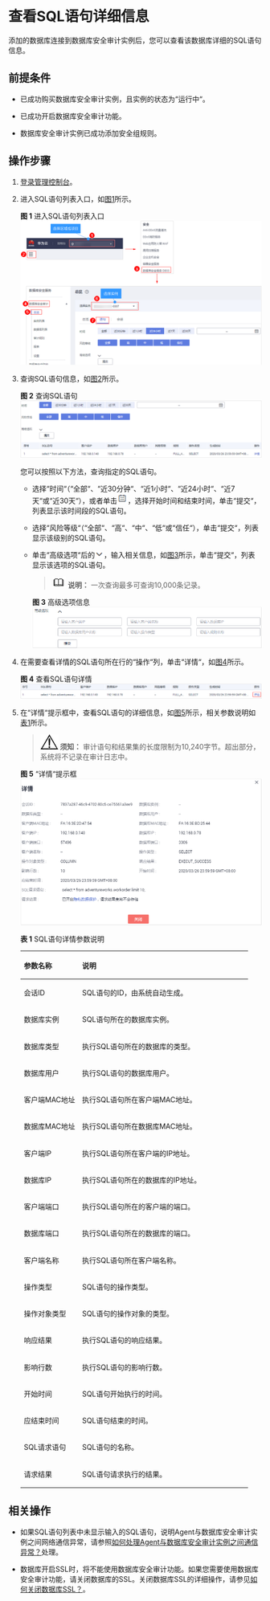 # 查看SQL语句详细信息<a name="dbss_01_0205"></a>

添加的数据库连接到数据库安全审计实例后，您可以查看该数据库详细的SQL语句信息。

## 前提条件<a name="section441811405410"></a>

-   已成功购买数据库安全审计实例，且实例的状态为“运行中“。
-   已成功开启数据库安全审计功能。

-   数据库安全审计实例已成功添加安全组规则。

## 操作步骤<a name="section16337113512514"></a>

1.  [登录管理控制台](https://console.huaweicloud.com/?locale=zh-cn)。
2.  进入SQL语句列表入口，如[图1](#fig129198502518)所示。

    **图 1**  进入SQL语句列表入口<a name="fig129198502518"></a>  
    ![](figures/进入SQL语句列表入口.png "进入SQL语句列表入口")

3.  查询SQL语句信息，如[图2](#fig78811126122218)所示。

    **图 2**  查询SQL语句<a name="fig78811126122218"></a>  
    ![](figures/查询SQL语句.png "查询SQL语句")

    您可以按照以下方法，查询指定的SQL语句。

    -   选择“时间“（“全部“、“近30分钟“、“近1小时“、“近24小时“、“近7天“或“近30天“），或者单击![](figures/icon-calendar-1.png)，选择开始时间和结束时间，单击“提交“，列表显示该时间段的SQL语句。
    -   选择“风险等级“（“全部“、“高“、“中“、“低“或“信任“），单击“提交“，列表显示该级别的SQL语句。
    -   单击“高级选项“后的![](figures/icon-drop.png)，输入相关信息，如[图3](#fig588352620222)所示，单击“提交“，列表显示该选项的SQL语句。

        >![](public_sys-resources/icon-note.gif) **说明：** 
        >一次查询最多可查询10,000条记录。

        **图 3**  高级选项信息<a name="fig588352620222"></a>  
        ![](figures/高级选项信息.png "高级选项信息")


4.  在需要查看详情的SQL语句所在行的“操作“列，单击“详情“，如[图4](#fig999564692815)所示。

    **图 4**  查看SQL语句详情<a name="fig999564692815"></a>  
    ![](figures/查看SQL语句详情.png "查看SQL语句详情")

5.  在“详情“提示框中，查看SQL语句的详细信息，如[图5](#fig138071753181812)所示，相关参数说明如[表1](#table14884152602217)所示。

    >![](public_sys-resources/icon-notice.gif) **须知：** 
    >审计语句和结果集的长度限制为10,240字节。超出部分，系统将不记录在审计日志中。

    **图 5** “详情“提示框<a name="fig138071753181812"></a>  
    ![](figures/详情提示框.png "详情提示框")

    **表 1**  SQL语句详情参数说明

    <a name="table14884152602217"></a>
    <table><thead align="left"><tr id="row118840263228"><th class="cellrowborder" valign="top" width="25.61%" id="mcps1.2.3.1.1"><p id="p18842263228"><a name="p18842263228"></a><a name="p18842263228"></a>参数名称</p>
    </th>
    <th class="cellrowborder" valign="top" width="74.39%" id="mcps1.2.3.1.2"><p id="p128841826182218"><a name="p128841826182218"></a><a name="p128841826182218"></a>说明</p>
    </th>
    </tr>
    </thead>
    <tbody><tr id="row0884182672210"><td class="cellrowborder" valign="top" width="25.61%" headers="mcps1.2.3.1.1 "><p id="p9884202611223"><a name="p9884202611223"></a><a name="p9884202611223"></a>会话ID</p>
    </td>
    <td class="cellrowborder" valign="top" width="74.39%" headers="mcps1.2.3.1.2 "><p id="p9884426142215"><a name="p9884426142215"></a><a name="p9884426142215"></a>SQL语句的ID，由系统自动生成。</p>
    </td>
    </tr>
    <tr id="row96754582306"><td class="cellrowborder" valign="top" width="25.61%" headers="mcps1.2.3.1.1 "><p id="p136774585302"><a name="p136774585302"></a><a name="p136774585302"></a>数据库实例</p>
    </td>
    <td class="cellrowborder" valign="top" width="74.39%" headers="mcps1.2.3.1.2 "><p id="p067713584301"><a name="p067713584301"></a><a name="p067713584301"></a>SQL语句所在的数据库实例。</p>
    </td>
    </tr>
    <tr id="row59360241310"><td class="cellrowborder" valign="top" width="25.61%" headers="mcps1.2.3.1.1 "><p id="p13937112443115"><a name="p13937112443115"></a><a name="p13937112443115"></a>数据库类型</p>
    </td>
    <td class="cellrowborder" valign="top" width="74.39%" headers="mcps1.2.3.1.2 "><p id="p99371224103112"><a name="p99371224103112"></a><a name="p99371224103112"></a>执行SQL语句所在的数据库的类型。</p>
    </td>
    </tr>
    <tr id="row21351542319"><td class="cellrowborder" valign="top" width="25.61%" headers="mcps1.2.3.1.1 "><p id="p1513505493120"><a name="p1513505493120"></a><a name="p1513505493120"></a>数据库用户</p>
    </td>
    <td class="cellrowborder" valign="top" width="74.39%" headers="mcps1.2.3.1.2 "><p id="p41351154153111"><a name="p41351154153111"></a><a name="p41351154153111"></a>执行SQL语句的数据库用户。</p>
    </td>
    </tr>
    <tr id="row1026112617449"><td class="cellrowborder" valign="top" width="25.61%" headers="mcps1.2.3.1.1 "><p id="p9381183113444"><a name="p9381183113444"></a><a name="p9381183113444"></a>客户端MAC地址</p>
    </td>
    <td class="cellrowborder" valign="top" width="74.39%" headers="mcps1.2.3.1.2 "><p id="p202625265445"><a name="p202625265445"></a><a name="p202625265445"></a>执行SQL语句所在客户端MAC地址。</p>
    </td>
    </tr>
    <tr id="row20490164511449"><td class="cellrowborder" valign="top" width="25.61%" headers="mcps1.2.3.1.1 "><p id="p11490545184410"><a name="p11490545184410"></a><a name="p11490545184410"></a>数据库MAC地址</p>
    </td>
    <td class="cellrowborder" valign="top" width="74.39%" headers="mcps1.2.3.1.2 "><p id="p1349064510446"><a name="p1349064510446"></a><a name="p1349064510446"></a>执行SQL语句所在数据库MAC地址。</p>
    </td>
    </tr>
    <tr id="row16434161344511"><td class="cellrowborder" valign="top" width="25.61%" headers="mcps1.2.3.1.1 "><p id="p20715121419457"><a name="p20715121419457"></a><a name="p20715121419457"></a>客户端IP</p>
    </td>
    <td class="cellrowborder" valign="top" width="74.39%" headers="mcps1.2.3.1.2 "><p id="p187151145457"><a name="p187151145457"></a><a name="p187151145457"></a>执行SQL语句所在客户端的IP地址。</p>
    </td>
    </tr>
    <tr id="row877152318326"><td class="cellrowborder" valign="top" width="25.61%" headers="mcps1.2.3.1.1 "><p id="p777152343211"><a name="p777152343211"></a><a name="p777152343211"></a>数据库IP</p>
    </td>
    <td class="cellrowborder" valign="top" width="74.39%" headers="mcps1.2.3.1.2 "><p id="p1777142393212"><a name="p1777142393212"></a><a name="p1777142393212"></a>执行SQL语句所在的数据库的IP地址。</p>
    </td>
    </tr>
    <tr id="row58101733173213"><td class="cellrowborder" valign="top" width="25.61%" headers="mcps1.2.3.1.1 "><p id="p12810123315325"><a name="p12810123315325"></a><a name="p12810123315325"></a>客户端端口</p>
    </td>
    <td class="cellrowborder" valign="top" width="74.39%" headers="mcps1.2.3.1.2 "><p id="p10843203013367"><a name="p10843203013367"></a><a name="p10843203013367"></a>执行SQL语句所在的客户端的端口。</p>
    </td>
    </tr>
    <tr id="row8884172642219"><td class="cellrowborder" valign="top" width="25.61%" headers="mcps1.2.3.1.1 "><p id="p18294192714516"><a name="p18294192714516"></a><a name="p18294192714516"></a>数据库端口</p>
    </td>
    <td class="cellrowborder" valign="top" width="74.39%" headers="mcps1.2.3.1.2 "><p id="p329410278457"><a name="p329410278457"></a><a name="p329410278457"></a>执行SQL语句所在的数据库的端口。</p>
    </td>
    </tr>
    <tr id="row1285510419334"><td class="cellrowborder" valign="top" width="25.61%" headers="mcps1.2.3.1.1 "><p id="p48551946338"><a name="p48551946338"></a><a name="p48551946338"></a>客户端名称</p>
    </td>
    <td class="cellrowborder" valign="top" width="74.39%" headers="mcps1.2.3.1.2 "><p id="p1455164619366"><a name="p1455164619366"></a><a name="p1455164619366"></a>执行SQL语句所在客户端名称。</p>
    </td>
    </tr>
    <tr id="row16682142517336"><td class="cellrowborder" valign="top" width="25.61%" headers="mcps1.2.3.1.1 "><p id="p166831425183317"><a name="p166831425183317"></a><a name="p166831425183317"></a>操作类型</p>
    </td>
    <td class="cellrowborder" valign="top" width="74.39%" headers="mcps1.2.3.1.2 "><p id="p20683192520337"><a name="p20683192520337"></a><a name="p20683192520337"></a>SQL语句的操作类型。</p>
    </td>
    </tr>
    <tr id="row107280370331"><td class="cellrowborder" valign="top" width="25.61%" headers="mcps1.2.3.1.1 "><p id="p1728133714333"><a name="p1728133714333"></a><a name="p1728133714333"></a>操作对象类型</p>
    </td>
    <td class="cellrowborder" valign="top" width="74.39%" headers="mcps1.2.3.1.2 "><p id="p16549315103716"><a name="p16549315103716"></a><a name="p16549315103716"></a>SQL语句的操作对象的类型。</p>
    </td>
    </tr>
    <tr id="row18524553143310"><td class="cellrowborder" valign="top" width="25.61%" headers="mcps1.2.3.1.1 "><p id="p252445316331"><a name="p252445316331"></a><a name="p252445316331"></a>响应结果</p>
    </td>
    <td class="cellrowborder" valign="top" width="74.39%" headers="mcps1.2.3.1.2 "><p id="p452435316333"><a name="p452435316333"></a><a name="p452435316333"></a>执行SQL语句的响应结果。</p>
    </td>
    </tr>
    <tr id="row183011125343"><td class="cellrowborder" valign="top" width="25.61%" headers="mcps1.2.3.1.1 "><p id="p9830191283420"><a name="p9830191283420"></a><a name="p9830191283420"></a>影响行数</p>
    </td>
    <td class="cellrowborder" valign="top" width="74.39%" headers="mcps1.2.3.1.2 "><p id="p201050320389"><a name="p201050320389"></a><a name="p201050320389"></a>执行SQL语句的影响行数。</p>
    </td>
    </tr>
    <tr id="row1292602815344"><td class="cellrowborder" valign="top" width="25.61%" headers="mcps1.2.3.1.1 "><p id="p8926172813413"><a name="p8926172813413"></a><a name="p8926172813413"></a>开始时间</p>
    </td>
    <td class="cellrowborder" valign="top" width="74.39%" headers="mcps1.2.3.1.2 "><p id="p1292672811348"><a name="p1292672811348"></a><a name="p1292672811348"></a>SQL语句开始执行的时间。</p>
    </td>
    </tr>
    <tr id="row19482153613412"><td class="cellrowborder" valign="top" width="25.61%" headers="mcps1.2.3.1.1 "><p id="p048273613343"><a name="p048273613343"></a><a name="p048273613343"></a>应结束时间</p>
    </td>
    <td class="cellrowborder" valign="top" width="74.39%" headers="mcps1.2.3.1.2 "><p id="p13482113614348"><a name="p13482113614348"></a><a name="p13482113614348"></a>SQL语句结束的时间。</p>
    </td>
    </tr>
    <tr id="row1199125143518"><td class="cellrowborder" valign="top" width="25.61%" headers="mcps1.2.3.1.1 "><p id="p19991354357"><a name="p19991354357"></a><a name="p19991354357"></a>SQL请求语句</p>
    </td>
    <td class="cellrowborder" valign="top" width="74.39%" headers="mcps1.2.3.1.2 "><p id="p89910510352"><a name="p89910510352"></a><a name="p89910510352"></a>SQL语句的名称。</p>
    </td>
    </tr>
    <tr id="row96020195358"><td class="cellrowborder" valign="top" width="25.61%" headers="mcps1.2.3.1.1 "><p id="p5601519163512"><a name="p5601519163512"></a><a name="p5601519163512"></a>请求结果</p>
    </td>
    <td class="cellrowborder" valign="top" width="74.39%" headers="mcps1.2.3.1.2 "><p id="p176091916351"><a name="p176091916351"></a><a name="p176091916351"></a>SQL语句请求执行的结果。</p>
    </td>
    </tr>
    </tbody>
    </table>


## 相关操作<a name="section15790154115115"></a>

-   如果SQL语句列表中未显示输入的SQL语句，说明Agent与数据库安全审计实例之间网络通信异常，请参照[如何处理Agent与数据库安全审计实例之间通信异常？](https://support.huaweicloud.com/dbss_faq/dbss_01_0246.html)处理。

-   数据库开启SSL时，将不能使用数据库安全审计功能。如果您需要使用数据库安全审计功能，请关闭数据库的SSL。关闭数据库SSL的详细操作，请参见[如何关闭数据库SSL？](https://support.huaweicloud.com/dbss_faq/dbss_01_0283.html)。

